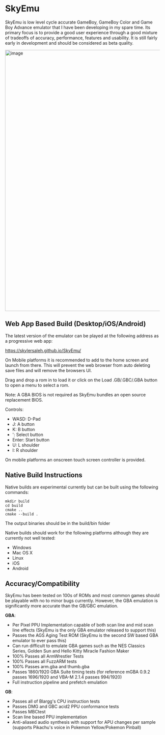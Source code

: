 # SkyEmu

SkyEmu is low level cycle accurate GameBoy, GameBoy Color and Game Boy Advance emulator that I have been developing in my spare time. Its primary focus is to provide a good user experience through a good mixture of tradeoffs of accuracy, performance, features and usability. It is still fairly early in development and should be considered as beta quality. 

<img width="851" alt="image" src="https://user-images.githubusercontent.com/7118296/141718823-5f5251de-b60a-412d-9624-751173d56c45.png">

## Web App Based Build (Desktop/iOS/Android)

The latest version of the emulator can be played at the following address as a progressive web app:

https://skylersaleh.github.io/SkyEmu/

On Mobile platforms it is recommended to add to the home screen and launch from there. This will prevent the web browser from auto deleting save files and will remove the browsers UI. 

Drag and drop a rom in to load it or click on the Load .GB/.GBC/.GBA button to open a menu to select a rom. 

Note: A GBA BIOS is not required as SkyEmu bundles an open source replacement BIOS. 

Controls:

- WASD: D-Pad
- J: A button
- K: B button
- ': Select button
- Enter: Start button
- U: L shoulder
- I: R shoulder

On mobile platforms an onscreen touch screen controller is provided. 

## Native Build Instructions

Native builds are experimental currently but can be built using the following commands:

```
mkdir build
cd build
cmake .. 
cmake --build . 
```

The output binaries should be in the build/bin folder

Native builds should work for the following platforms although they are currently not well tested:

- Windows
- Mac OS X
- Linux
- iOS
- Android

## Accuracy/Compatibility

SkyEmu has been tested on 100s of ROMs and most common games should be playable with no to minor bugs currently. However, the GBA emulation is significantly more accurate than the GB/GBC emulation. 

**GBA**:
- Per Pixel PPU Implementation capable of both scan line and mid scan line effects (SkyEmu is the only GBA emulator released to support this) 
- Passes the AGS Aging Test ROM (SkyEmu is the second SW based GBA emulator to ever pass this)
- Can run difficult to emulate GBA games such as the NES Classics Series, Golden Sun and Hello Kitty Miracle Fashion Maker
- 100% Passes all ArmWrestler Tests
- 100% Passes all FuzzARM tests
- 100% Passes arm.gba and thumb.gba
- Passes 1860/1920 GBA Suite timing tests (for reference mGBA 0.9.2 passes 1696/1920 and VBA-M 2.1.4 passes 994/1920)
- Full instruction pipeline and prefetch emulation

**GB**: 
- Passes all of Blargg's CPU instruction tests
- Passes DMG and GBC acid2 PPU conformance tests
- Passes MBCtest
- Scan line based PPU implementation
- Anti-aliased audio synthesis with support for APU changes per sample (supports Pikachu's voice in Pokemon Yellow/Pokemon Pinball)
